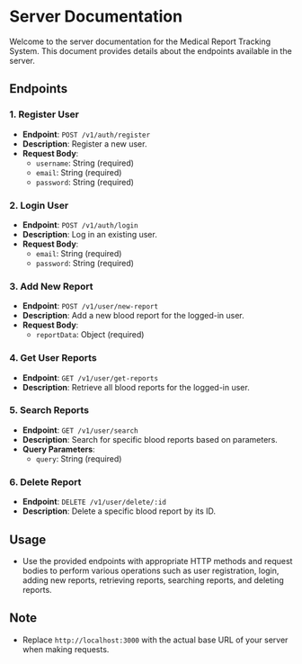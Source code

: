 # Server Documentation

Welcome to the server documentation for the Medical Report Tracking System. This document provides details about the endpoints available in the server.

## Endpoints

### 1. Register User

- **Endpoint**: `POST /v1/auth/register`
- **Description**: Register a new user.
- **Request Body**:
  - `username`: String (required)
  - `email`: String (required)
  - `password`: String (required)

### 2. Login User

- **Endpoint**: `POST /v1/auth/login`
- **Description**: Log in an existing user.
- **Request Body**:
  - `email`: String (required)
  - `password`: String (required)

### 3. Add New Report

- **Endpoint**: `POST /v1/user/new-report`
- **Description**: Add a new blood report for the logged-in user.
- **Request Body**:
  - `reportData`: Object (required)

### 4. Get User Reports

- **Endpoint**: `GET /v1/user/get-reports`
- **Description**: Retrieve all blood reports for the logged-in user.

### 5. Search Reports

- **Endpoint**: `GET /v1/user/search`
- **Description**: Search for specific blood reports based on parameters.
- **Query Parameters**:
  - `query`: String (required)

### 6. Delete Report

- **Endpoint**: `DELETE /v1/user/delete/:id`
- **Description**: Delete a specific blood report by its ID.

## Usage

- Use the provided endpoints with appropriate HTTP methods and request bodies to perform various operations such as user registration, login, adding new reports, retrieving reports, searching reports, and deleting reports.

## Note

- Replace `http://localhost:3000` with the actual base URL of your server when making requests.

